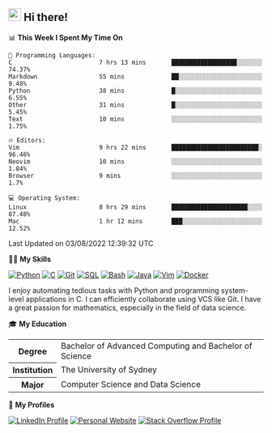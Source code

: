## <a href="#"><img src="https://media.giphy.com/media/hvRJCLFzcasrR4ia7z/giphy.gif" width="25px" height="25px"></a> Hi there!

<!--START_SECTION:waka-->
📊 **This Week I Spent My Time On** 

```text
💬 Programming Languages: 
C                        7 hrs 13 mins       ██████████████████░░░░░░░   74.37% 
Markdown                 55 mins             ██░░░░░░░░░░░░░░░░░░░░░░░   9.48% 
Python                   38 mins             █░░░░░░░░░░░░░░░░░░░░░░░░   6.55% 
Other                    31 mins             █░░░░░░░░░░░░░░░░░░░░░░░░   5.45% 
Text                     10 mins             ░░░░░░░░░░░░░░░░░░░░░░░░░   1.75%

🔥 Editors: 
Vim                      9 hrs 22 mins       ████████████████████████░   96.46% 
Neovim                   10 mins             ░░░░░░░░░░░░░░░░░░░░░░░░░   1.84% 
Browser                  9 mins              ░░░░░░░░░░░░░░░░░░░░░░░░░   1.7%

💻 Operating System: 
Linux                    8 hrs 29 mins       █████████████████████░░░░   87.48% 
Mac                      1 hr 12 mins        ███░░░░░░░░░░░░░░░░░░░░░░   12.52%

```


 Last Updated on 03/08/2022 12:39:32 UTC
<!--END_SECTION:waka-->

💪🏻 **My Skills**

[![Python](https://img.shields.io/badge/-Python-yellow?style=flat-square&logo=Python)](#)
[![C     ](https://img.shields.io/badge/-C-blue?style=flat-square&logo=C)](#)
[![Git   ](https://img.shields.io/badge/-Git-grey?style=flat-square&logo=Git)](#)
[![SQL   ](https://img.shields.io/badge/-SQL-grey?style=flat-square&logo=SQLite)](#)
[![Bash  ](https://img.shields.io/badge/-Bash-grey?style=flat-square&logo=GNU-Bash)](#)
[![Java  ](https://img.shields.io/badge/-Java-grey?style=flat-square&logo=OpenJDK)](#)
[![Vim   ](https://img.shields.io/badge/-Vim-grey?style=flat-square&logo=Vim)](#)
[![Docker](https://img.shields.io/badge/-Docker-grey?style=flat-square&logo=Docker)](#)

I enjoy automating tedious tasks with Python and programming system-level applications in C. I can efficiently collaborate using VCS like Git. I have a great passion for mathematics, especially in the field of data science.

🎓 **My Education**

<table>
<tr>
    <th>Degree</th>
    <td>Bachelor of Advanced Computing and Bachelor of Science</td>
</tr>
<tr>
    <th>Institution</th>
    <td>The University of Sydney</td>
</tr>
<tr>
    <th>Major</th>
    <td>Computer Science and Data Science</td>
</tr>
</table>

🔗 **My Profiles**

[![LinkedIn Profile](https://img.shields.io/badge/-LinkedIn-blue?style=social&logo=LinkedIn)](https://www.linkedin.com/in/ziao-ji)
[![Personal Website](https://img.shields.io/badge/-Personal%20Website-blue?style=social&logo=Bootstrap)](https://www.jiziao.works)
[![Stack Overflow Profile](https://img.shields.io/badge/-Stack%20Overflow-blue?style=social&logo=StackOverflow)](https://stackoverflow.com/users/11658924/spearandshield)
